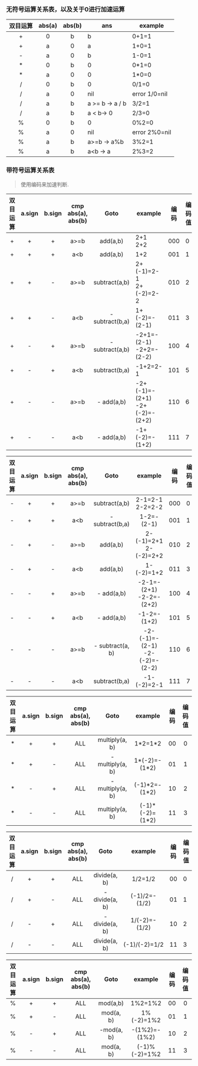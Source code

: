 ### 无符号运算关系表，以及关于0进行加速运算

| 双目运算 | abs(a) | abs(b) | ans             | example       |
| :------: | :----: | :----: | --------------- | ------------- |
|    +     |   0    |   b    | b               | 0+1=1         |
|    +     |   a    |   0    | a               | 1+0=1         |
|    -     |   a    |   0    | b               | 1-0=1         |
|    *     |   0    |   b    | 0               | 0*1=0         |
|    *     |   a    |   0    | 0               | 1*0=0         |
|    /     |   0    |   b    | 0               | 0/1=0         |
|    /     |   a    |   0    | nil             | error 1/0=nil |
|    /     |   a    |   b    | a >= b -> a / b | 3/2=1         |
|    /     |   a    |   b    | a < b-> 0       | 2/3=0         |
|    %     |   0    |   b    | 0               | 0%2=0         |
|    %     |   a    |   0    | nil             | error 2%0=nil |
|    %     |   a    |   b    | a>=b -> a%b     | 3%2=1         |
|    %     |   a    |   b    | a<b -> a        | 2%3=2         |



### 带符号运算关系表

> 使用编码来加速判断.

| 双目运算 | a.sign | b.sign | cmp abs(a), abs(b) |      Goto       | example                              | 编码 | 编码值 |
| :------: | :----: | :----: | :----------------: | :-------------: | ------------------------------------ | ---- | ------ |
|    +     |   +    |   +    |        a>=b        |    add(a,b)     | 2+1<br />2+2                         | 000  | 0      |
|    +     |   +    |   +    |        a<b         |    add(a,b)     | 1+2                                  | 001  | 1      |
|    +     |   +    |   -    |        a>=b        |  subtract(a,b)  | 2+(-1)=2-1<br />2+(-2)=2-2           | 010  | 2      |
|    +     |   +    |   -    |        a<b         | - subtract(b,a) | 1+(-2)=- (2-1)                       | 011  | 3      |
|    +     |   -    |   +    |        a>=b        | - subtract(a,b) | -2+1=- (2-1)<br />-2+2=- (2-2)       | 100  | 4      |
|    +     |   -    |   +    |        a<b         |  subtract(b,a)  | -1+2=2-1                             | 101  | 5      |
|    +     |   -    |   -    |        a>=b        |   - add(a,b)    | -2+(-1)=- (2+1)<br />-2+(-2)=- (2+2) | 110  | 6      |
|    +     |   -    |   -    |        a<b         |   - add(a,b)    | -1+(-2)=- (1+2)                      | 111  | 7      |

| 双目运算 | a.sign | b.sign | cmp abs(a), abs(b) |       Goto       |               example                | 编码 | 编码值 |
| :------: | :----: | :----: | :----------------: | :--------------: | :----------------------------------: | ---- | ------ |
|    -     |   +    |   +    |        a>=b        |  subtract(a,b)   |         2-1=2-1<br />2-2=2-2         | 000  | 0      |
|    -     |   +    |   +    |        a<b         |  -subtract(b,a)  |              1-2=-(2-1)              | 001  | 1      |
|    -     |   +    |   -    |        a>=b        |     add(a,b)     |      2-(-1)=2+1<br />2-(-2)=2+2      | 010  | 2      |
|    -     |   +    |   -    |        a<b         |     add(a,b)     |              1-(-2)=1+2              | 011  | 3      |
|    -     |   -    |   +    |        a>=b        |    - add(a,b)    |    -2-1=- (2+1)<br />-2-2=- (2+2)    | 100  | 4      |
|    -     |   -    |   +    |        a<b         |    - add(a,b)    |             -1-2=- (1+2)             | 101  | 5      |
|    -     |   -    |   -    |        a>=b        | - subtract(a, b) | -2-(-1)=- (2-1)<br />-2-(-2)=- (2-2) | 110  | 6      |
|    -     |   -    |   -    |        a<b         |  subtract(b,a)   |             -1-(-2)=2-1              | 111  | 7      |

| 双目运算 | a.sign | b.sign | cmp abs(a), abs(b) |       Goto       |      example      | 编码 | 编码值 |
| :------: | :----: | :----: | :----------------: | :--------------: | :---------------: | :--: | :----: |
|    *     |   +    |   +    |        ALL         |  multiply(a, b)  |     1\*2=1\*2     |  00  |   0    |
|    *     |   +    |   -    |        ALL         | - multiply(a, b) | 1\*(-2)=- (1\*2)  |  01  |   1    |
|    *     |   -    |   +    |        ALL         | - multiply(a, b) |  (-1)\*2=-(1\*2)  |  10  |   2    |
|    *     |   -    |   -    |        ALL         |  multiply(a, b)  | (-1)\*(-2)=(1\*2) |  11  |   3    |

| 双目运算 | a.sign | b.sign | cmp abs(a), abs(b) |      Goto      |    example     | 编码 | 编码值 |
| :------: | :----: | :----: | :----------------: | :------------: | :------------: | ---- | ------ |
|    /     |   +    |   +    |        ALL         |  divide(a, b)  |    1/2=1/2     | 00   | 0      |
|    /     |   +    |   -    |        ALL         | - divide(a, b) | (-1)/2=- (1/2) | 01   | 1      |
|    /     |   -    |   +    |        ALL         | - divide(a, b) | 1/(-2)=- (1/2) | 10   | 2      |
|    /     |   -    |   -    |        ALL         |  divide(a, b)  | (-1)/(-2)=1/2  | 11   | 3      |

| 双目运算 | a.sign | b.sign | cmp abs(a), abs(b) |    Goto    |    example    | 编码 | 编码值 |
| :------: | :----: | :----: | :----------------: | :--------: | :-----------: | :--: | :----: |
|    %     |   +    |   +    |        ALL         |  mod(a,b)  |    1%2=1%2    |  00  |   0    |
|    %     |   +    |   -    |        ALL         | mod(a, b)  |  1%(-2)=1%2   |  01  |   1    |
|    %     |   -    |   +    |        ALL         | -mod(a, b) | -(1%2)=-(1%2) |  10  |   2    |
|    %     |   -    |   -    |        ALL         | mod(a, b)  | (-1)%(-2)=1%2 |  11  |   3    |

